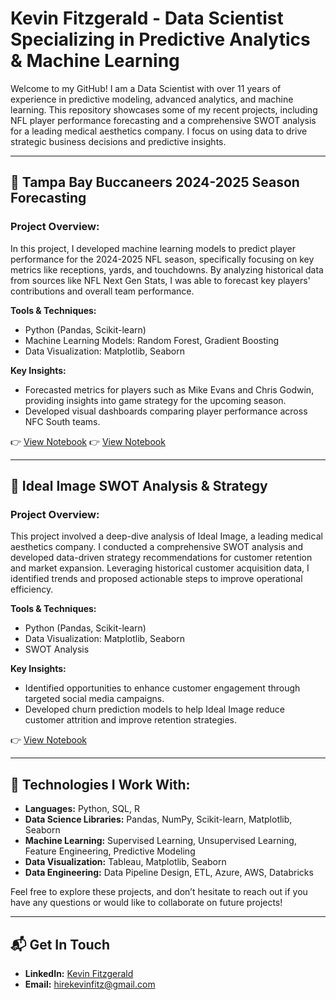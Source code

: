 # Kevin Fitzgerald - Data Scientist Specializing in Predictive Analytics & Machine Learning

Welcome to my GitHub! I am a Data Scientist with over 11 years of experience in predictive modeling, advanced analytics, and machine learning. This repository showcases some of my recent projects, including NFL player performance forecasting and a comprehensive SWOT analysis for a leading medical aesthetics company. I focus on using data to drive strategic business decisions and predictive insights.

---

## 🏈 Tampa Bay Buccaneers 2024-2025 Season Forecasting

### Project Overview:
In this project, I developed machine learning models to predict player performance for the 2024-2025 NFL season, specifically focusing on key metrics like receptions, yards, and touchdowns. By analyzing historical data from sources like NFL Next Gen Stats, I was able to forecast key players' contributions and overall team performance.

**Tools & Techniques:**
- Python (Pandas, Scikit-learn)
- Machine Learning Models: Random Forest, Gradient Boosting
- Data Visualization: Matplotlib, Seaborn

**Key Insights:**
- Forecasted metrics for players such as Mike Evans and Chris Godwin, providing insights into game strategy for the upcoming season.
- Developed visual dashboards comparing player performance across NFC South teams.

👉 [View Notebook](./path/to/Bucs.ipynb)
👉 [View Notebook](./path/to/Bucs_2.ipynb)

---

## 🏢 Ideal Image SWOT Analysis & Strategy

### Project Overview:
This project involved a deep-dive analysis of Ideal Image, a leading medical aesthetics company. I conducted a comprehensive SWOT analysis and developed data-driven strategy recommendations for customer retention and market expansion. Leveraging historical customer acquisition data, I identified trends and proposed actionable steps to improve operational efficiency.

**Tools & Techniques:**
- Python (Pandas, Scikit-learn)
- Data Visualization: Matplotlib, Seaborn
- SWOT Analysis

**Key Insights:**
- Identified opportunities to enhance customer engagement through targeted social media campaigns.
- Developed churn prediction models to help Ideal Image reduce customer attrition and improve retention strategies.

👉 [View Notebook](./path/to/Ideal_Image_Analysis.ipynb)

---

## 🔧 Technologies I Work With:
- **Languages:** Python, SQL, R
- **Data Science Libraries:** Pandas, NumPy, Scikit-learn, Matplotlib, Seaborn
- **Machine Learning:** Supervised Learning, Unsupervised Learning, Feature Engineering, Predictive Modeling
- **Data Visualization:** Tableau, Matplotlib, Seaborn
- **Data Engineering:** Data Pipeline Design, ETL, Azure, AWS, Databricks

Feel free to explore these projects, and don’t hesitate to reach out if you have any questions or would like to collaborate on future projects!

---

## 📬 Get In Touch
- **LinkedIn:** [Kevin Fitzgerald](https://www.linkedin.com/in/kevinfitzgerald/)
- **Email:** hirekevinfitz@gmail.com
